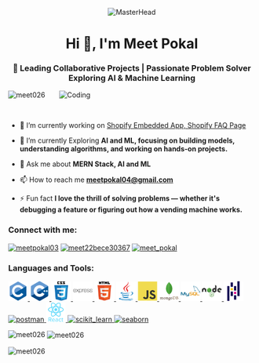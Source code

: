 <p align="center">
  <img src="https://i.pinimg.com/originals/57/2c/19/572c1921557952edc061196b83b5b0d8.gif" width="100%" height="400px" alt="MasterHead"/>
</p>


<h1 align="center">Hi 👋, I'm Meet Pokal</h1>
<h3 align="center">💼 Leading Collaborative Projects | Passionate Problem Solver Exploring AI & Machine Learning</h3>
<img align="right" alt="Coding" width="400" src="https://tse1.mm.bing.net/th?id=OIP.7qSK0zG0iF38SkPh2L9HSwHaHa&pid=Api&P=0&h=220">



<p align="left"> <img src="https://komarev.com/ghpvc/?username=meet026&label=Profile%20views&color=0e75b6&style=flat" alt="meet026" /> </p>

<p align="left"> <a href="https://twitter.com/" target="blank"><img src="https://img.shields.io/twitter/follow/?logo=twitter&style=for-the-badge" alt="" /></a> </p>

- 🔭 I’m currently working on [Shopify Embedded App, Shopify FAQ Page](https://github.com/Meet026/SHOPIFY)

- 🌱 I’m currently Exploring **AI and ML, focusing on building models, understanding algorithms, and working on hands-on projects.**

- 💬 Ask me about **MERN Stack, AI and ML**

- 📫 How to reach me **meetpokal04@gmail.com**

- ⚡ Fun fact **I love the thrill of solving problems — whether it's debugging a feature or figuring out how a vending machine works.**

<h3 align="left">Connect with me:</h3>
<p align="left">
<a href="https://linkedin.com/in/meetpokal03" target="blank"><img align="center" src="https://raw.githubusercontent.com/rahuldkjain/github-profile-readme-generator/master/src/images/icons/Social/linked-in-alt.svg" alt="meetpokal03" height="30" width="40" /></a>
<a href="https://kaggle.com/meet22bece30367" target="blank"><img align="center" src="https://raw.githubusercontent.com/rahuldkjain/github-profile-readme-generator/master/src/images/icons/Social/kaggle.svg" alt="meet22bece30367" height="30" width="40" /></a>
<a href="https://www.leetcode.com/meet_pokal" target="blank"><img align="center" src="https://raw.githubusercontent.com/rahuldkjain/github-profile-readme-generator/master/src/images/icons/Social/leet-code.svg" alt="meet_pokal" height="30" width="40" /></a>
</p>

<h3 align="left">Languages and Tools:</h3>
<p align="left"> <a href="https://www.cprogramming.com/" target="_blank" rel="noreferrer"> <img src="https://raw.githubusercontent.com/devicons/devicon/master/icons/c/c-original.svg" alt="c" width="40" height="40"/> </a> <a href="https://www.w3schools.com/cpp/" target="_blank" rel="noreferrer"> <img src="https://raw.githubusercontent.com/devicons/devicon/master/icons/cplusplus/cplusplus-original.svg" alt="cplusplus" width="40" height="40"/> </a> <a href="https://www.w3schools.com/css/" target="_blank" rel="noreferrer"> <img src="https://raw.githubusercontent.com/devicons/devicon/master/icons/css3/css3-original-wordmark.svg" alt="css3" width="40" height="40"/> </a> <a href="https://expressjs.com" target="_blank" rel="noreferrer"> <img src="https://raw.githubusercontent.com/devicons/devicon/master/icons/express/express-original-wordmark.svg" alt="express" width="40" height="40"/> </a> <a href="https://www.w3.org/html/" target="_blank" rel="noreferrer"> <img src="https://raw.githubusercontent.com/devicons/devicon/master/icons/html5/html5-original-wordmark.svg" alt="html5" width="40" height="40"/> </a> <a href="https://www.java.com" target="_blank" rel="noreferrer"> <img src="https://raw.githubusercontent.com/devicons/devicon/master/icons/java/java-original.svg" alt="java" width="40" height="40"/> </a> <a href="https://developer.mozilla.org/en-US/docs/Web/JavaScript" target="_blank" rel="noreferrer"> <img src="https://raw.githubusercontent.com/devicons/devicon/master/icons/javascript/javascript-original.svg" alt="javascript" width="40" height="40"/> </a> <a href="https://www.mongodb.com/" target="_blank" rel="noreferrer"> <img src="https://raw.githubusercontent.com/devicons/devicon/master/icons/mongodb/mongodb-original-wordmark.svg" alt="mongodb" width="40" height="40"/> </a> <a href="https://www.mysql.com/" target="_blank" rel="noreferrer"> <img src="https://raw.githubusercontent.com/devicons/devicon/master/icons/mysql/mysql-original-wordmark.svg" alt="mysql" width="40" height="40"/> </a> <a href="https://nodejs.org" target="_blank" rel="noreferrer"> <img src="https://raw.githubusercontent.com/devicons/devicon/master/icons/nodejs/nodejs-original-wordmark.svg" alt="nodejs" width="40" height="40"/> </a> <a href="https://pandas.pydata.org/" target="_blank" rel="noreferrer"> <img src="https://raw.githubusercontent.com/devicons/devicon/2ae2a900d2f041da66e950e4d48052658d850630/icons/pandas/pandas-original.svg" alt="pandas" width="40" height="40"/> </a> <a href="https://postman.com" target="_blank" rel="noreferrer"> <img src="https://www.vectorlogo.zone/logos/getpostman/getpostman-icon.svg" alt="postman" width="40" height="40"/> </a> <a href="https://reactjs.org/" target="_blank" rel="noreferrer"> <img src="https://raw.githubusercontent.com/devicons/devicon/master/icons/react/react-original-wordmark.svg" alt="react" width="40" height="40"/> </a> <a href="https://scikit-learn.org/" target="_blank" rel="noreferrer"> <img src="https://upload.wikimedia.org/wikipedia/commons/0/05/Scikit_learn_logo_small.svg" alt="scikit_learn" width="40" height="40"/> </a> <a href="https://seaborn.pydata.org/" target="_blank" rel="noreferrer"> <img src="https://seaborn.pydata.org/_images/logo-mark-lightbg.svg" alt="seaborn" width="40" height="40"/> </a> </p>

<p><img align="left" src="https://github-readme-stats.vercel.app/api/top-langs?username=meet026&show_icons=true&locale=en&layout=compact" alt="meet026" /></p>

<p>&nbsp;<img align="center" src="https://github-readme-stats.vercel.app/api?username=meet026&show_icons=true&locale=en" alt="meet026" /></p>

<p><img align="center" src="https://github-readme-streak-stats.herokuapp.com/?user=meet026&" alt="meet026" /></p>
